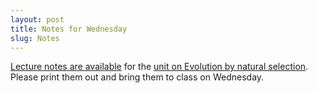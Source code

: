 ```yaml
---
layout: post
title: Notes for Wednesday
slug: Notes
---
```


[Lecture notes are available](/materials/ns.handouts.pdf) for the [unit on Evolution by natural selection](/ns.html). Please print them out and bring them to class on Wednesday.

